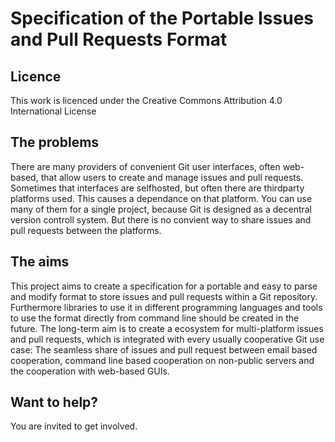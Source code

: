 # Specification of the Portable Issues and Pull Requests Format

## Licence
This work is licenced under the Creative Commons Attribution 4.0 International License

## The problems

There are many providers of convenient Git user interfaces, often web-based, that allow users to create and manage issues and pull requests. Sometimes that interfaces are selfhosted, but often there are thirdparty platforms used. This causes a dependance on that platform. You can use many of them for a single project, because Git is designed as a decentral version controll system. But there is no convient way to share issues and pull requests between the platforms.

## The aims

This project aims to create a specification for a portable and easy to parse and modify format to store issues and pull requests within a Git repository. Furthermore libraries to use it in different programming languages and tools to use the format directly from command line should be created in the future. The long-term aim is to create a ecosystem for multi-platform issues and pull requests, which is integrated with every usually cooperative Git use case: The seamless share of issues and pull request between email based cooperation, command line based cooperation on non-public servers and the cooperation with web-based GUIs. 

## Want to help?

You are invited to get involved.
